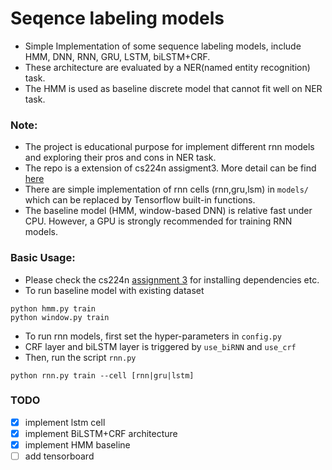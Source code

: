 # Seqence labeling models
* Simple Implementation of some sequence labeling models, include HMM, DNN, RNN, GRU, LSTM, biLSTM+CRF.
* These architecture are evaluated by a NER(named entity recognition) task. 
* The HMM is used as baseline discrete model that cannot fit well on NER task.

### Note:
* The project is educational purpose for implement different rnn models and exploring their pros and cons in NER task.
* The repo is a extension of cs224n assigment3. More detail can be find [here](http://web.stanford.edu/class/cs224n/assignment3/index.html)
* There are simple implementation of rnn cells (rnn,gru,lsm) in `models/` which can be replaced by Tensorflow built-in functions.
* The baseline model (HMM, window-based DNN) is relative fast under CPU. However, a GPU is strongly recommended for training RNN models.


### Basic Usage:
* Please check the cs224n [assignment 3](http://web.stanford.edu/class/cs224n/assignment3/index.html) for installing dependencies etc.
* To run baseline model with existing dataset
```shell
python hmm.py train
python window.py train
```
* To run rnn models, first set the hyper-parameters in `config.py`
* CRF layer and biLSTM layer is triggered by `use_biRNN` and `use_crf`
* Then, run the script `rnn.py`
```shell
python rnn.py train --cell [rnn|gru|lstm]
```

### TODO
- [x] implement lstm cell
- [x] implement BiLSTM+CRF architecture
- [x] implement HMM baseline
- [ ] add tensorboard
